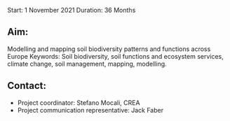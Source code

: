 Start:	1 November 2021
Duration:	36 Months

## Aim:	

Modelling and mapping soil biodiversity patterns and functions across Europe
Keywords:	Soil biodiversity, soil functions and ecosystem services, climate change, soil management, mapping, modelling.

## Contact:	

- Project coordinator: Stefano Mocali, CREA  
- Project communication representative: Jack Faber 